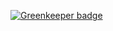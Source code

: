 
[![Greenkeeper badge](https://badges.greenkeeper.io/saiichihashimoto/react-feathers-redux-resources.svg)](https://greenkeeper.io/)
